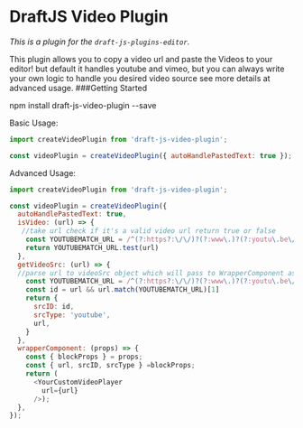 # DraftJS Video Plugin

*This is a plugin for the `draft-js-plugins-editor`.*

This plugin allows you to copy a video url and paste the Videos to your editor!
but default it handles youtube and vimeo, but you can always write your own logic to handle you desired video source see more details at advanced usage.
###Getting Started

npm install draft-js-video-plugin --save

Basic Usage:

```js
import createVideoPlugin from 'draft-js-video-plugin';

const videoPlugin = createVideoPlugin({ autoHandlePastedText: true });

```
Advanced Usage:
```js
import createVideoPlugin from 'draft-js-video-plugin';

const videoPlugin = createVideoPlugin({
  autoHandlePastedText: true,
  isVideo: (url) => {
   //take url check if it's a valid video url return true or false
    const YOUTUBEMATCH_URL = /^(?:https?:\/\/)?(?:www\.)?(?:youtu\.be\/|youtube\.com\/(?:embed\/|v\/|watch\?v=|watch\?.+&v=))((\w|-){11})(?:\S+)?$/
    return YOUTUBEMATCH_URL.test(url)
  },
  getVideoSrc: (url) => {
  //parse url to videoSrc object which will pass to WrapperComponent as props
    const YOUTUBEMATCH_URL = /^(?:https?:\/\/)?(?:www\.)?(?:youtu\.be\/|youtube\.com\/(?:embed\/|v\/|watch\?v=|watch\?.+&v=))((\w|-){11})(?:\S+)?$/
    const id = url && url.match(YOUTUBEMATCH_URL)[1]
    return {
      srcID: id,
      srcType: 'youtube',
      url,
    }
  },
  wrapperComponent: (props) => {
    const { blockProps } = props;
    const { url, srcID, srcType } =blockProps;
    return (
      <YourCustomVideoPlayer
        url={url}
      />);
  },
});

```
